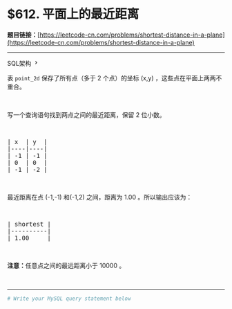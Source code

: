 # $612. 平面上的最近距离

**题目链接：**[https://leetcode-cn.com/problems/shortest-distance-in-a-plane](https://leetcode-cn.com/problems/shortest-distance-in-a-plane)

---

<div class="content__1Y2H">
 <div class="sql-schema-wrapper__1jqS">
  <a class="sql-schema-link__1VAC">SQL架构
   <svg viewbox="0 0 24 24" width="1em" height="1em" class="css-1lc17o4-icon">
    <path fill-rule="evenodd" d="M10 6L8.59 7.41 13.17 12l-4.58 4.59L10 18l6-6z"></path>
   </svg></a>
 </div>
 <div class="notranslate">
  <p>表&nbsp;<code>point_2d</code>&nbsp;保存了所有点（多于 2 个点）的坐标 (x,y) ，这些点在平面上两两不重合。</p> 
  <p>&nbsp;</p> 
  <p>写一个查询语句找到两点之间的最近距离，保留 2 位小数。</p> 
  <p>&nbsp;</p> 
  <pre class="language-text">| x  | y  |
|----|----|
| -1 | -1 |
| 0  | 0  |
| -1 | -2 |
</pre> 
  <p>&nbsp;</p> 
  <p>最近距离在点 (-1,-1) 和(-1,2) 之间，距离为 1.00 。所以输出应该为：</p> 
  <p>&nbsp;</p> 
  <pre class="language-text">| shortest |
|----------|
| 1.00     |
</pre> 
  <p>&nbsp;</p> 
  <p><strong>注意：</strong>任意点之间的最远距离小于 10000 。</p> 
  <p>&nbsp;</p> 
 </div>
</div>

---

```sh
# Write your MySQL query statement below
```